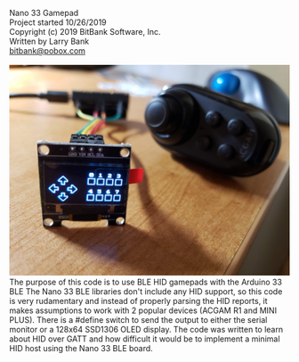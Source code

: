 Nano 33 Gamepad<br>
Project started 10/26/2019<br>
Copyright (c) 2019 BitBank Software, Inc.<br>
Written by Larry Bank<br>
bitbank@pobox.com<br>
<br>
![Nano 33 Gamepad](/demo.jpg?raw=true "Nano 33 Gamepad")
<br>
The purpose of this code is to use BLE HID gamepads with the Arduino 33 BLE
The Nano 33 BLE libraries don't include any HID support, so this code is
very rudamentary and instead of properly parsing the HID reports, it makes
assumptions to work with 2 popular devices (ACGAM R1 and MINI PLUS).
There is a #define switch to send the output to either the serial monitor
or a 128x64 SSD1306 OLED display. The code was written to learn about HID
over GATT and how difficult it would be to implement a minimal HID host
using the Nano 33 BLE board.
<br>

